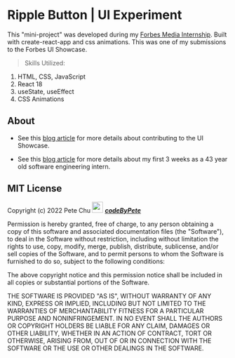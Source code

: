 # Ripple Button | UI Experiment

This "mini-project" was developed during my [Forbes Media Internship](https://www.linkedin.com/posts/codebypete_webdevelopment-mernstackdeveloper-activity-6931971649504198656-hdBr/).  Built with create-react-app and css animations.  This was one of my submissions to the Forbes UI Showcase.  

 > Skills Utilized:
 <ol>
    <li>HTML, CSS, JavaScript</li>
    <li>React 18</li>
    <li>useState, useEffect</li>
    <li>CSS Animations</li>
 </ol>

## About

- See this [blog article](https://www.codebypete.com/pages/blog.html#blog13Button) for more details about contributing to the UI Showcase.

- See this [blog article](https://www.codebypete.com/pages/blog.html#blog11Button) for more details about my first 3 weeks as a 43 year old software engineering intern.

## MIT License

Copyright (c) 2022 Pete Chu <img src='https://codetracklift.github.io/codeTrackLift/logos/giphyPharma2Code.gif' alt='codeByPete logo' width='25'> ***[codeByPete](https://www.codebypete.com/)***

Permission is hereby granted, free of charge, to any person obtaining a copy of this software and associated documentation files (the "Software"), to deal in the Software without restriction, including without limitation the rights to use, copy, modify, merge, publish, distribute, sublicense, and/or sell copies of the Software, and to permit persons to whom the Software is furnished to do so, subject to the following conditions:

The above copyright notice and this permission notice shall be included in all copies or substantial portions of the Software.

THE SOFTWARE IS PROVIDED "AS IS", WITHOUT WARRANTY OF ANY KIND, EXPRESS OR IMPLIED, INCLUDING BUT NOT LIMITED TO THE WARRANTIES OF MERCHANTABILITY FITNESS FOR A PARTICULAR PURPOSE AND NONINFRINGEMENT. IN NO EVENT SHALL THE AUTHORS OR COPYRIGHT HOLDERS BE LIABLE FOR ANY CLAIM, DAMAGES OR OTHER LIABILITY, WHETHER IN AN ACTION OF CONTRACT, TORT OR OTHERWISE, ARISING FROM, OUT OF OR IN CONNECTION WITH THE SOFTWARE OR THE USE OR OTHER DEALINGS IN THE SOFTWARE.